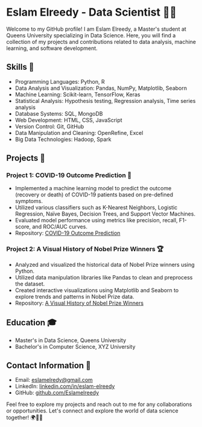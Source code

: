 # Eslam Elreedy - Data Scientist 👨‍💻

Welcome to my GitHub profile! I am Eslam Elreedy, a Master's student at Queens University specializing in Data Science. Here, you will find a collection of my projects and contributions related to data analysis, machine learning, and software development. 

## Skills 🚀
- Programming Languages: Python, R
- Data Analysis and Visualization: Pandas, NumPy, Matplotlib, Seaborn
- Machine Learning: Scikit-learn, TensorFlow, Keras
- Statistical Analysis: Hypothesis testing, Regression analysis, Time series analysis
- Database Systems: SQL, MongoDB
- Web Development: HTML, CSS, JavaScript
- Version Control: Git, GitHub
- Data Manipulation and Cleaning: OpenRefine, Excel
- Big Data Technologies: Hadoop, Spark

## Projects 📂
### Project 1: COVID-19 Outcome Prediction 🦠
- Implemented a machine learning model to predict the outcome (recovery or death) of COVID-19 patients based on pre-defined symptoms.
- Utilized various classifiers such as K-Nearest Neighbors, Logistic Regression, Naïve Bayes, Decision Trees, and Support Vector Machines.
- Evaluated model performance using metrics like precision, recall, F1-score, and ROC/AUC curves.
- Repository: [COVID-19 Outcome Prediction](https://github.com/Eslamelreedy/COVID-19-Outcome-Prediction)

### Project 2: A Visual History of Nobel Prize Winners 🏆
- Analyzed and visualized the historical data of Nobel Prize winners using Python.
- Utilized data manipulation libraries like Pandas to clean and preprocess the dataset.
- Created interactive visualizations using Matplotlib and Seaborn to explore trends and patterns in Nobel Prize data.
- Repository: [A Visual History of Nobel Prize Winners](https://github.com/Eslamelreedy/A-Visual-History-of-Nobel-Prize-Winners)

## Education 🎓
- Master's in Data Science, Queens University
- Bachelor's in Computer Science, XYZ University

## Contact Information 📧
- Email: [eslamelredy@gmail.com](mailto:eslamelredy@gmail.com)
- LinkedIn: [linkedin.com/in/eslam-elreedy](https://www.linkedin.com/in/eslam-elreedy/)
- GitHub: [github.com/Eslamelreedy](https://github.com/Eslamelreedy)

Feel free to explore my projects and reach out to me for any collaborations or opportunities. Let's connect and explore the world of data science together! 🌍🔬💡
